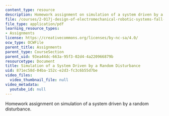 ```yaml
---
content_type: resource
description: Homework assignment on simulation of a system driven by a random disturbance.
file: /courses/2-017j-design-of-electromechanical-robotic-systems-fall-2009/871ec58d04ba152ce2d3fc3c6b55d7be_MIT2_017JF09_p10.pdf
file_type: application/pdf
learning_resource_types:
- Assignments
license: https://creativecommons.org/licenses/by-nc-sa/4.0/
ocw_type: OCWFile
parent_title: Assignments
parent_type: CourseSection
parent_uid: 93ea44dc-663a-95f3-02d4-4a220966879b
resourcetype: Document
title: Simulation of a System Driven by a Random Disturbance
uid: 871ec58d-04ba-152c-e2d3-fc3c6b55d7be
video_files:
  video_thumbnail_file: null
video_metadata:
  youtube_id: null
---
```

Homework assignment on simulation of a system driven by a random disturbance.
